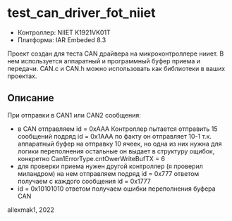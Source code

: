 # test_can_driver_fot_niiet

* Контроллер: NIIET K1921VK01T
* Платформа: IAR Embeded 8.3

Проект создан для теста CAN драйвера на микроконтроллере нииет.
В нем используется аппаратный и программный буфер приема и передачи.
CAN.c и CAN.h можно использовать как библиотеки в ваших проектах.

## Описание
При отправки в CAN1 или CAN2 сообщения:
- в CAN отправляем id = 0xААА 
    Контроллер пытается отправить 15 сообщений подряд  id = 0x1ААА
    по факту он отправляет 10-1 т.к. аппаратный буфер на отправку 10 ячеек, но одна из них нужна для логики переполнения
    остальные он выдает в структуру ощибок, конкретно Can1ErrorType.cntOwerWriteBufTX = 6
- для проверки приема нужен другой контроллер (я проверил миландром)
    на нем отправляем подряд id = 0x777
    ответом получаем с каждого сообщения id = 0x1777
- id = 0x10101010
    ответом получаем ошибки переполнения буфера CAN

allexmak1, 2022